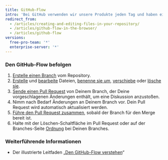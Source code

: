 ```yaml
---
title: GitHub-Flow
intro: 'Bei GitHub verwenden wir unsere Produkte jeden Tag und haben einen Workflow für die Zusammenarbeit an Projekten entwickelt. Damit dieser Workflow für alle Teams unabhängig von ihrer Größe und technischen Erfahrung funktioniert, haben wir sichergestellt, dass jeder Schritt unseres Workflows in einer webbasierten Benutzeroberfläche ausgeführt werden kann.'
redirect_from:
  - /articles/creating-and-editing-files-in-your-repository/
  - /articles/github-flow-in-the-browser/
  - /articles/github-flow
versions:
  free-pro-team: '*'
  enterprise-server: '*'
---
```


### Den GitHub-Flow befolgen

1. [Erstelle einen Branch](/articles/creating-and-deleting-branches-within-your-repository) vom Repository.
2. [Erstelle](/articles/creating-new-files) und [bearbeite](/articles/editing-files) Dateien, [benenne sie um](/articles/renaming-a-file), [verschiebe](/articles/moving-a-file-to-a-new-location) oder [lösche sie](/articles/deleting-files).
3. [Sende einen Pull Request](/articles/creating-a-pull-request) von Deinem Branch, der Deine vorgeschlagenen Änderungen enthält, um eine Diskussion anzustoßen.
4. Nimm nach Bedarf Änderungen an Deinem Branch vor. Dein Pull Request wird automatisch aktualisiert werden.
5. [Führe den Pull Request zusammen](/articles/merging-a-pull-request), sobald der Branch für den Merge bereit ist.
6. Halte mit der Löschen-Schaltfläche im Pull Request oder auf der Branches-Seite [Ordnung](/articles/deleting-unused-branches) bei Deinen Branches.

### Weiterführende Informationen

- Der illustrierte Leitfaden „[Den GitHub-Flow verstehen](https://guides.github.com/introduction/flow/)“
